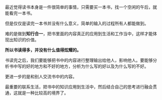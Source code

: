 最近觉得读书本身是一件很简单的事情，只需要买一本书，找一个空闲的午后，就能看完一本书。

但是仅仅是读完一本书并没有什么意义，简单的输入的过程所有人都能做到。

难的是做到**知行合一**，把书里面的内容真正的应用到生活和工作当中，这样才能体现出知识的价值。

**所以书读得多，并没有什么值得炫耀的。**

书读完之后，我们要能够把书中的内容进行整理输出给他人，影响他人。要能够分析书中写的好的地方和不好的地方，分析为什么写的好以及为什么写的不好。

更进一步的是和别人交流书中的内容。

最重要的联系生活，把书中的知识应用到生活中，然后结合自己的思考进行融会贯通，这就是一种比较高的境界了。